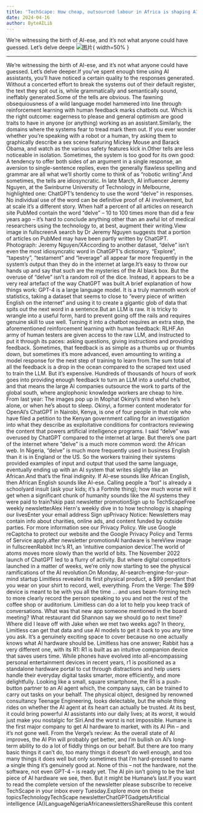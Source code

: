 ```yaml
---
title: 'TechScape: How cheap, outsourced labour in Africa is shaping AI English'
date: 2024-04-16
author: ByteAILib
---
```


We’re witnessing the birth of AI-ese, and it’s not what anyone could have guessed. Let’s delve deepe
![图片](https://i.guim.co.uk/img/media/c89a575ad390b187018b40c2689ce5d98821925d/0_188_6000_3600/master/6000.jpg){ width=50% }

---
We’re witnessing the birth of AI-ese, and it’s not what anyone could have guessed. Let’s delve deeper.If you’ve spent enough time using AI assistants, you’ll have noticed a certain quality to the responses generated. Without a concerted effort to break the systems out of their default register, the text they spit out is, while grammatically and semantically sound, ineffably generated.Some of the tells are obvious. The fawning obsequiousness of a wild language model hammered into line through reinforcement learning with human feedback marks chatbots out. Which is the right outcome: eagerness to please and general optimism are good traits to have in anyone (or anything) working as an assistant.Similarly, the domains where the systems fear to tread mark them out. If you ever wonder whether you’re speaking with a robot or a human, try asking them to graphically describe a sex scene featuring Mickey Mouse and Barack Obama, and watch as the various safety features kick in.Other tells are less noticeable in isolation. Sometimes, the system is too good for its own good: A tendency to offer both sides of an argument in a single response, an aversion to single-sentence replies, even the generally flawless spelling and grammar are all what we’ll shortly come to think of as “robotic writing”.And sometimes, the tells are idiosyncratic. In late March, AI influencer Jeremy Nguyen, at the Swinburne University of Technology in Melbourne, highlighted one: ChatGPT’s tendency to use the word “delve” in responses. No individual use of the word can be definitive proof of AI involvement, but at scale it’s a different story. When half a percent of all articles on research site PubMed contain the word “delve” – 10 to 100 times more than did a few years ago – it’s hard to conclude anything other than an awful lot of medical researchers using the technology to, at best, augment their writing.View image in fullscreenA search by Dr Jeremy Nguyen suggests that a portion of articles on PubMed may have been partly written by ChatGPT. Photograph: Jeremy Nguyen/XAccording to another dataset, “delve” isn’t even the most idiosyncratic word in ChatGPT’s dictionary. “Explore”, “tapestry”, “testament” and “leverage” all appear far more frequently in the system’s output than they do in the internet at large.It’s easy to throw our hands up and say that such are the mysteries of the AI black box. But the overuse of “delve” isn’t a random roll of the dice. Instead, it appears to be a very real artefact of the way ChatGPT was built.A brief explanation of how things work: GPT-4 is a large language model. It is a truly mammoth work of statistics, taking a dataset that seems to close to “every piece of written English on the internet” and using it to create a gigantic glob of data that spits out the next word in a sentence.But an LLM is raw. It is tricky to wrangle into a useful form, hard to prevent going off the rails and requires genuine skill to use well. Turning it into a chatbot requires an extra step, the aforementioned reinforcement learning with human feedback: RLHF.An army of human testers are given access to the raw LLM, and instructed to put it through its paces: asking questions, giving instructions and providing feedback. Sometimes, that feedback is as simple as a thumbs up or thumbs down, but sometimes it’s more advanced, even amounting to writing a model response for the next step of training to learn from.The sum total of all the feedback is a drop in the ocean compared to the scraped text used to train the LLM. But it’s expensive. Hundreds of thousands of hours of work goes into providing enough feedback to turn an LLM into a useful chatbot, and that means the large AI companies outsource the work to parts of the global south, where anglophonic knowledge workers are cheap to hire. From last year:
The images pop up in Mophat Okinyi’s mind when he’s alone, or when he’s about to sleep. Okinyi, a former content moderator for OpenAI’s ChatGPT in Nairobi, Kenya, is one of four people in that role who have filed a petition to the Kenyan government calling for an investigation into what they describe as exploitative conditions for contractors reviewing the content that powers artificial intelligence programs.
I said “delve” was overused by ChatGPT compared to the internet at large. But there’s one part of the internet where “delve” is a much more common word: the African web. In Nigeria, “delve” is much more frequently used in business English than it is in England or the US. So the workers training their systems provided examples of input and output that used the same language, eventually ending up with an AI system that writes slightly like an African.And that’s the final indignity. If AI-ese sounds like African English, then African English sounds like AI-ese. Calling people a “bot” is already a schoolyard insult (ask your kids; it’s a Fortnite thing); how much worse will it get when a significant chunk of humanity sounds like the AI systems they were paid to train?skip past newsletter promotionSign up to TechScapeFree weekly newsletterAlex Hern's weekly dive in to how technology is shaping our livesEnter your email address Sign upPrivacy Notice: Newsletters may contain info about charities, online ads, and content funded by outside parties. For more information see our Privacy Policy. We use Google reCaptcha to protect our website and the Google Privacy Policy and Terms of Service apply.after newsletter promotionAI hardware is hereView image in fullscreenRabbit Inc’s R1, an ‘intuitive companion device’.The world of atoms moves more slowly than the world of bits. The November 2022 launch of ChatGPT led to a flurry of activity. But where digital competitors launched in a matter of weeks, we’re only now starting to see the physical ramifications of the AI revolution.On Monday, AI-search-engine-for-your-mind startup Limitless revealed its first physical product, a $99 pendant that you wear on your shirt to record, well, everything. From the Verge:
The $99 device is meant to be with you all the time … and uses beam-forming tech to more clearly record the person speaking to you and not the rest of the coffee shop or auditorium. Limitless can do a lot to help you keep track of conversations. What was that new app someone mentioned in the board meeting? What restaurant did Shannon say we should go to next time? Where did I leave off with Jake when we met two weeks ago? In theory, Limitless can get that data and use AI models to get it back to you any time you ask.
It’s a genuinely exciting space to cover because no one actually knows what AI hardware should be. Limitless has one answer; Rabbit has a very different one, with its R1:
R1 is built as an intuitive companion device that saves users time. While phones have evolved into all-encompassing personal entertainment devices in recent years, r1 is positioned as a standalone hardware portal to cut through distractions and help users handle their everyday digital tasks smarter, more efficiently, and more delightfully.
Looking like a small, square smartphone, the R1 is a push-button partner to an AI agent which, the company says, can be trained to carry out tasks on your behalf. The physical object, designed by renowned consultancy Teenage Engineering, looks delectable, but the whole thing rides on whether the AI agent at its heart can actually be trusted. At its best, it could bring powerful AI assistants into our daily lives; at its worst, it would just make you nostalgic for Siri.And the worst is not impossible. Humane is the first major company to get AI hardware to market, with its AI Pin – and it’s not gone well. From the Verge’s review:
As the overall state of AI improves, the AI Pin will probably get better, and I’m bullish on AI’s long-term ability to do a lot of fiddly things on our behalf. But there are too many basic things it can’t do, too many things it doesn’t do well enough, and too many things it does well but only sometimes that I’m hard-pressed to name a single thing it’s genuinely good at. None of this – not the hardware, not the software, not even GPT-4 – is ready yet.
The AI pin isn’t going to be the last piece of AI hardware we see, then. But it might be Humane’s last.If you want to read the complete version of the newsletter please subscribe to receive TechScape in your inbox every Tuesday.Explore more on these topicsTechnologyTechScape newsletterChatGPTGadgetsArtificial intelligence (AI)LanguageNigeriaAfricanewslettersShareReuse this content